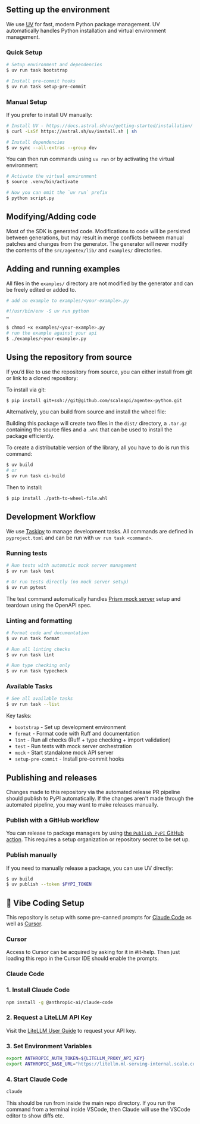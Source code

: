 ## Setting up the environment

We use [UV](https://docs.astral.sh/uv/) for fast, modern Python package management. UV automatically handles Python installation and virtual environment management.

### Quick Setup

```sh
# Setup environment and dependencies
$ uv run task bootstrap

# Install pre-commit hooks
$ uv run task setup-pre-commit
```

### Manual Setup

If you prefer to install UV manually:

```sh
# Install UV - https://docs.astral.sh/uv/getting-started/installation/
$ curl -LsSf https://astral.sh/uv/install.sh | sh

# Install dependencies
$ uv sync --all-extras --group dev
```

You can then run commands using `uv run` or by activating the virtual environment:

```sh
# Activate the virtual environment
$ source .venv/bin/activate

# Now you can omit the `uv run` prefix
$ python script.py
```

## Modifying/Adding code

Most of the SDK is generated code. Modifications to code will be persisted between generations, but may
result in merge conflicts between manual patches and changes from the generator. The generator will never
modify the contents of the `src/agentex/lib/` and `examples/` directories.

## Adding and running examples

All files in the `examples/` directory are not modified by the generator and can be freely edited or added to.

```py
# add an example to examples/<your-example>.py

#!/usr/bin/env -S uv run python
…
```

```sh
$ chmod +x examples/<your-example>.py
# run the example against your api
$ ./examples/<your-example>.py
```

## Using the repository from source

If you’d like to use the repository from source, you can either install from git or link to a cloned repository:

To install via git:

```sh
$ pip install git+ssh://git@github.com/scaleapi/agentex-python.git
```

Alternatively, you can build from source and install the wheel file:

Building this package will create two files in the `dist/` directory, a `.tar.gz` containing the source files and a `.whl` that can be used to install the package efficiently.

To create a distributable version of the library, all you have to do is run this command:

```sh
$ uv build
# or
$ uv run task ci-build
```

Then to install:

```sh
$ pip install ./path-to-wheel-file.whl
```

## Development Workflow

We use [Taskipy](https://github.com/taskipy/taskipy) to manage development tasks. All commands are defined in `pyproject.toml` and can be run with `uv run task <command>`.

### Running tests

```sh
# Run tests with automatic mock server management
$ uv run task test

# Or run tests directly (no mock server setup)
$ uv run pytest
```

The test command automatically handles [Prism mock server](https://github.com/stoplightio/prism) setup and teardown using the OpenAPI spec.

### Linting and formatting

```sh
# Format code and documentation
$ uv run task format

# Run all linting checks
$ uv run task lint

# Run type checking only
$ uv run task typecheck
```

### Available Tasks

```sh
# See all available tasks
$ uv run task --list
```

Key tasks:
- `bootstrap` - Set up development environment
- `format` - Format code with Ruff and documentation
- `lint` - Run all checks (Ruff + type checking + import validation)
- `test` - Run tests with mock server orchestration
- `mock` - Start standalone mock API server
- `setup-pre-commit` - Install pre-commit hooks

## Publishing and releases

Changes made to this repository via the automated release PR pipeline should publish to PyPI automatically. If
the changes aren't made through the automated pipeline, you may want to make releases manually.

### Publish with a GitHub workflow

You can release to package managers by using [the `Publish PyPI` GitHub action](https://www.github.com/scaleapi/agentex-python/actions/workflows/publish-pypi.yml). This requires a setup organization or repository secret to be set up.

### Publish manually

If you need to manually release a package, you can use UV directly:

```sh
$ uv build
$ uv publish --token $PYPI_TOKEN
```

## 🤖 **Vibe Coding Setup**

This repository is setup with some pre-canned prompts for [Claude Code](https://docs.anthropic.com/en/docs/claude-code) as well as [Cursor](https://cursor.com/).

### Cursor

Access to Cursor can be acquired by asking for it in #it-help.  Then just loading this repo in the Cursor IDE should enable the prompts.

### Claude Code

### 1. Install Claude Code
```bash
npm install -g @anthropic-ai/claude-code
```

### 2. Request a LiteLLM API Key
Visit the [LiteLLM User Guide](https://scale.atlassian.net/wiki/spaces/EPD/pages/1490354189/LiteLLM+User+Guide#Requesting-LiteLLM-Key-for-Generic-Usage) to request your API key.

### 3. Set Environment Variables
```bash
export ANTHROPIC_AUTH_TOKEN=${LITELLM_PROXY_API_KEY}
export ANTHROPIC_BASE_URL="https://litellm.ml-serving-internal.scale.com"
```

### 4. Start Claude Code
```bash
claude
```
This should be run from inside the main repo directory. If you run the command from a terminal inside VSCode, then Claude will use the VSCode editor to show diffs etc. 